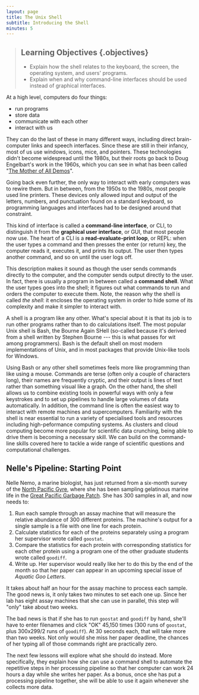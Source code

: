 ```yaml
---
layout: page
title: The Unix Shell
subtitle: Introducing the Shell
minutes: 5
---
```

> ## Learning Objectives {.objectives}
>
> *   Explain how the shell relates to the keyboard, the screen, the operating system, and users' programs.
> *   Explain when and why command-line interfaces should be used instead of graphical interfaces.

At a high level, computers do four things:

-   run programs
-   store data
-   communicate with each other
-   interact with us

They can do the last of these in many different ways,
including direct brain-computer links and speech interfaces.
Since these are still in their infancy,
most of us use windows, icons, mice, and pointers.
These technologies didn't become widespread until the 1980s,
but their roots go back to Doug Engelbart's work in the 1960s,
which you can see in what has been called
"[The Mother of All Demos](http://www.youtube.com/watch?v=a11JDLBXtPQ)".

Going back even further,
the only way to interact with early computers was to rewire them.
But in between,
from the 1950s to the 1980s,
most people used line printers.
These devices only allowed input and output of the letters, numbers, and punctuation found on a standard keyboard,
so programming languages and interfaces had to be designed around that constraint.

This kind of interface is called a
**command-line interface**, or CLI,
to distinguish it from the
**graphical user interface**, or GUI,
that most people now use.
The heart of a CLI is a **read-evaluate-print loop**, or REPL:
when the user types a command and then presses the enter (or return) key,
the computer reads it,
executes it,
and prints its output.
The user then types another command,
and so on until the user logs off.

This description makes it sound as though the user sends commands directly to the computer,
and the computer sends output directly to the user.
In fact,
there is usually a program in between called a
**command shell**.
What the user types goes into the shell;
it figures out what commands to run and orders the computer to execute them. Note, the reason why the shell is called *the shell*: it encloses the operating system in order to hide some of its complexity and make it simpler to interact with.

A shell is a program like any other.
What's special about it is that its job is to run other programs
rather than to do calculations itself.
The most popular Unix shell is Bash,
the Bourne Again SHell
(so-called because it's derived from a shell written by Stephen Bourne --- this
is what passes for wit among programmers).
Bash is the default shell on most modern implementations of Unix,
and in most packages that provide Unix-like tools for Windows.

Using Bash or any other shell
sometimes feels more like programming than like using a mouse.
Commands are terse (often only a couple of characters long),
their names are frequently cryptic,
and their output is lines of text rather than something visual like a graph.
On the other hand,
the shell allows us to combine existing tools in powerful ways with only a few keystrokes
and to set up pipelines to handle large volumes of data automatically.
In addition, the command line is often the easiest way to interact with remote machines and supercomputers. 
Familiarity with the shell is near essential to run a variety of specialised tools and resources including high-peformance computing systems. As clusters and cloud computing become more popular for scientific data crunching,
being able to drive them is becoming a necessary skill. We can build on the command-line skills covered here to tackle a wide range of scientific questions and computational challenges.

## Nelle's Pipeline: Starting Point

Nelle Nemo, a marine biologist,
has just returned from a six-month survey of the
[North Pacific Gyre](http://en.wikipedia.org/wiki/North_Pacific_Gyre),
where she has been sampling gelatinous marine life in the
[Great Pacific Garbage Patch](http://en.wikipedia.org/wiki/Great_Pacific_Garbage_Patch).
She has 300 samples in all, and now needs to:

1.  Run each sample through an assay machine
    that will measure the relative abundance of 300 different proteins.
    The machine's output for a single sample is
    a file with one line for each protein.
2.  Calculate statistics for each of the proteins separately
    using a program her supervisor wrote called `goostat`.
3.  Compare the statistics for each protein
    with corresponding statistics for each other protein
    using a program one of the other graduate students wrote called `goodiff`.
4.  Write up.
    Her supervisor would really like her to do this by the end of the month
    so that her paper can appear in an upcoming special issue of *Aquatic Goo Letters*.

It takes about half an hour for the assay machine to process each sample.
The good news is,
it only takes two minutes to set each one up.
Since her lab has eight assay machines that she can use in parallel,
this step will "only" take about two weeks.

The bad news is that if she has to run `goostat` and `goodiff` by hand,
she'll have to enter filenames and click "OK" 45,150 times
(300 runs of `goostat`, plus 300x299/2 runs of `goodiff`).
At 30 seconds each,
that will take more than two weeks.
Not only would she miss her paper deadline,
the chances of her typing all of those commands right are practically zero.

The next few lessons will explore what she should do instead.
More specifically,
they explain how she can use a command shell
to automate the repetitive steps in her processing pipeline
so that her computer can work 24 hours a day while she writes her paper.
As a bonus,
once she has put a processing pipeline together,
she will be able to use it again whenever she collects more data.

